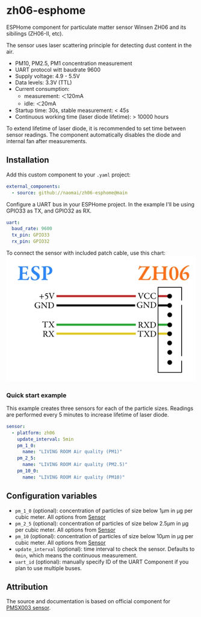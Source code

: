 # zh06-esphome
ESPHome component for particulate matter sensor Winsen ZH06 and its sibilings (ZH06-II, etc).

The sensor uses laser scattering principle for detecting dust content in the air. 

- PM10, PM2.5, PM1 concentration measurement
- UART protocol witt baudrate 9600
- Supply voltage: 4.9 - 5.5V
- Data levels: 3.3V (TTL)
- Current consumption:
  - measurement: ＜120mA
  - idle: ＜20mA
- Startup time: 30s, stable measurement: < 45s
- Continuous working time (laser diode lifetime): > 10000 hours

To extend lifetime of laser diode, it is recommended to set time between sensor readings.
The component automatically disables the diode and internal fan after measurements.

## Installation
Add this custom component to your `.yaml` project:
```yaml
external_components:
  - source: github://naomai/zh06-esphome@main
```

Configure a UART bus in your ESPHome project. In the example
I'll be using GPIO33 as TX, and GPIO32 as RX.

```yaml
uart:
  baud_rate: 9600
  tx_pin: GPIO33
  rx_pin: GPIO32
```

To connect the sensor with included patch cable, use this chart:
![Pinout from sensor with connections to ESP, top to bottom, notches facing right. 1: 5 volts, 2: ground, 4: sensor RX to ESP TX, 5: sensor TX to ESP RX](docs/wires.webp)

### Quick start example
This example creates three sensors for each of the particle sizes. Readings are performed every 5 minutes to 
increase lifetime of laser diode.
```yaml
sensor:
  - platform: zh06
    update_interval: 5min
    pm_1_0:
      name: "LIVING ROOM Air quality (PM1)"
    pm_2_5:
      name: "LIVING ROOM Air quality (PM2.5)"
    pm_10_0:
      name: "LIVING ROOM Air quality (PM10)"
```

## Configuration variables
- `pm_1_0` (optional): concentration of particles of size below 1µm in µg per cubic meter. 
  All options from [Sensor](https://esphome.io/components/sensor/#config-sensor)
- `pm_2_5` (optional): concentration of particles of size below 2.5µm in µg per cubic meter. 
  All options from [Sensor](https://esphome.io/components/sensor/#config-sensor)
- `pm_10` (optional): concentration of particles of size below 10µm in µg per cubic meter. 
  All options from [Sensor](https://esphome.io/components/sensor/#config-sensor)
- `update_interval` (optional): time interval to check the sensor. 
  Defaults to `0min`, which means the continuous measurement.
- `uart_id` (optional): manually specify ID of the UART Component if you plan to use multiple buses.

## Attribution
The source and documentation is based on official component for 
[PMSX003 sensor](https://esphome.io/components/sensor/pmsx003.html).